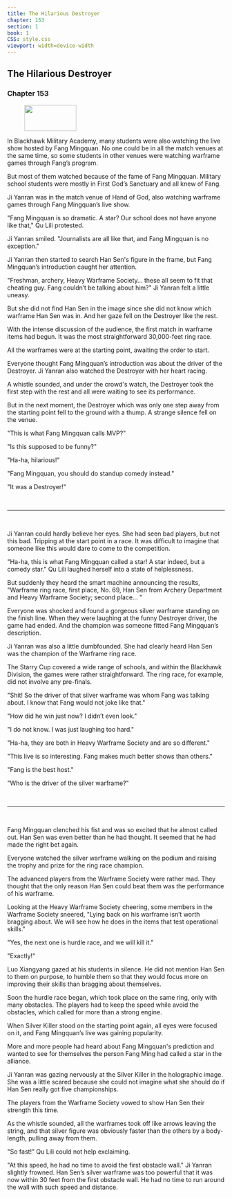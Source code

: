 ```yaml
---
title: The Hilarious Destroyer
chapter: 153
section: 1
book: 1
CSS: style.css
viewport: width=device-width
---
```


## The Hilarious Destroyer

### Chapter 153

<figure>
	<img src="../Images/gem.gif" alt="" id="gem" width="120" height="60" />
</figure>

In Blackhawk Military Academy, many students were also watching the live show hosted by Fang Mingquan. No one could be in all the match venues at the same time, so some students in other venues were watching warframe games through Fang’s program.

But most of them watched because of the fame of Fang Mingquan. Military school students were mostly in First God’s Sanctuary and all knew of Fang.

Ji Yanran was in the match venue of Hand of God, also watching warframe games through Fang Mingquan’s live show.

"Fang Mingquan is so dramatic. A star? Our school does not have anyone like that," Qu Lili protested.

Ji Yanran smiled. "Journalists are all like that, and Fang Mingquan is no exception."

Ji Yanran then started to search Han Sen's figure in the frame, but Fang Mingquan’s introduction caught her attention.

"Freshman, archery, Heavy Warframe Society… these all seem to fit that cheating guy. Fang couldn’t be talking about him?" Ji Yanran felt a little uneasy.

But she did not find Han Sen in the image since she did not know which warframe Han Sen was in. And her gaze fell on the Destroyer like the rest.

With the intense discussion of the audience, the first match in warframe items had begun. It was the most straightforward 30,000-feet ring race.

All the warframes were at the starting point, awaiting the order to start.

Everyone thought Fang Mingquan’s introduction was about the driver of the Destroyer. Ji Yanran also watched the Destroyer with her heart racing.

A whistle sounded, and under the crowd's watch, the Destroyer took the first step with the rest and all were waiting to see its performance.

But in the next moment, the Destroyer which was only one step away from the starting point fell to the ground with a thump. A strange silence fell on the venue.

"This is what Fang Mingquan calls MVP?"

"Is this supposed to be funny?"

"Ha-ha, hilarious!"

"Fang Mingquan, you should do standup comedy instead."

"It was a Destroyer!"

<br>

*****

<br>


Ji Yanran could hardly believe her eyes. She had seen bad players, but not this bad. Tripping at the start point in a race. It was difficult to imagine that someone like this would dare to come to the competition.

"Ha-ha, this is what Fang Mingquan called a star! A star indeed, but a comedy star." Qu Lili laughed herself into a state of helplessness.

But suddenly they heard the smart machine announcing the results, "Warframe ring race, first place, No. 69, Han Sen from Archery Department and Heavy Warframe Society; second place... "

Everyone was shocked and found a gorgeous silver warframe standing on the finish line. When they were laughing at the funny Destroyer driver, the game had ended. And the champion was someone fitted Fang Mingquan’s description.

Ji Yanran was also a little dumbfounded. She had clearly heard Han Sen was the champion of the Warframe ring race.

The Starry Cup covered a wide range of schools, and within the Blackhawk Division, the games were rather straightforward. The ring race, for example, did not involve any pre-finals.

"Shit! So the driver of that silver warframe was whom Fang was talking about. I know that Fang would not joke like that."

"How did he win just now? I didn’t even look."

"I do not know. I was just laughing too hard."

"Ha-ha, they are both in Heavy Warframe Society and are so different."

"This live is so interesting. Fang makes much better shows than others."

"Fang is the best host."

"Who is the driver of the silver warframe?"

<br>

*****

<br>


Fang Mingquan clenched his fist and was so excited that he almost called out. Han Sen was even better than he had thought. It seemed that he had made the right bet again.

Everyone watched the silver warframe walking on the podium and raising the trophy and prize for the ring race champion.

The advanced players from the Warframe Society were rather mad. They thought that the only reason Han Sen could beat them was the performance of his warframe.

Looking at the Heavy Warframe Society cheering, some members in the Warframe Society sneered, "Lying back on his warframe isn’t worth bragging about. We will see how he does in the items that test operational skills."

"Yes, the next one is hurdle race, and we will kill it."

"Exactly!"

Luo Xiangyang gazed at his students in silence. He did not mention Han Sen to them on purpose, to humble them so that they would focus more on improving their skills than bragging about themselves.

Soon the hurdle race began, which took place on the same ring, only with many obstacles. The players had to keep the speed while avoid the obstacles, which called for more than a strong engine.

When Silver Killer stood on the starting point again, all eyes were focused on it, and Fang Mingquan’s live was gaining popularity.

More and more people had heard about Fang Mingquan's prediction and wanted to see for themselves the person Fang Ming had called a star in the alliance.

Ji Yanran was gazing nervously at the Silver Killer in the holographic image. She was a little scared because she could not imagine what she should do if Han Sen really got five championships.

The players from the Warframe Society vowed to show Han Sen their strength this time.

As the whistle sounded, all the warframes took off like arrows leaving the string, and that silver figure was obviously faster than the others by a body-length, pulling away from them.

"So fast!" Qu Lili could not help exclaiming.

"At this speed, he had no time to avoid the first obstacle wall." Ji Yanran slightly frowned. Han Sen’s silver warframe was too powerful that it was now within 30 feet from the first obstacle wall. He had no time to run around the wall with such speed and distance.